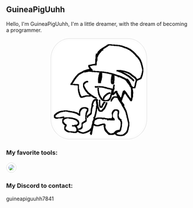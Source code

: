 <style>
img {
    border: 1px solid #ddd;
    border-radius: 4px;
    padding: 5px;
    border-radius: 20%;
}

img:hover {
  box-shadow: 0 0 2px 1px #4A84EF;
}
</style>

## GuineaPigUuhh
Hello, I'm GuineaPigUuhh, I'm a little dreamer, with the dream of becoming a programmer.

<div align="center">
    <a href="https://guineapiguuhh.github.io">
        <img src="Default/lol.png" alt="lol.png" width="250"/>
    </a>
</div>

### My favorite tools:
<a href="https://skillicons.dev">
    <img src="https://skillicons.dev/icons?i=haxe,haxeflixel,lua,python,js,github,vscode" style="border-radius: 20px;"/>
</a>

### My Discord to contact:
guineapiguuhh7841